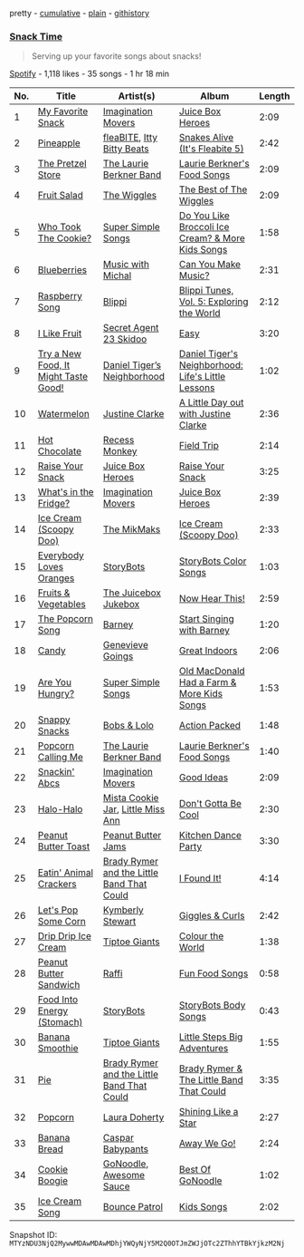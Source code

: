 pretty - [cumulative](/playlists/cumulative/37i9dQZF1DWYieCBJS5DXo.md) - [plain](/playlists/plain/37i9dQZF1DWYieCBJS5DXo) - [githistory](https://github.githistory.xyz/mackorone/spotify-playlist-archive/blob/main/playlists/plain/37i9dQZF1DWYieCBJS5DXo)

### [Snack Time](https://open.spotify.com/playlist/37i9dQZF1DWYieCBJS5DXo)

> Serving up your favorite songs about snacks!

[Spotify](https://open.spotify.com/user/spotify) - 1,118 likes - 35 songs - 1 hr 18 min

| No. | Title | Artist(s) | Album | Length |
|---|---|---|---|---|
| 1 | [My Favorite Snack](https://open.spotify.com/track/27FtRxsXJxxzuxYMC4eJo4) | [Imagination Movers](https://open.spotify.com/artist/3nkUcLzl9v6cIxFI6cvTeD) | [Juice Box Heroes](https://open.spotify.com/album/2AQwQmEdTsVDEzuOeQ4Pna) | 2:09 |
| 2 | [Pineapple](https://open.spotify.com/track/391UWftWHqUopTUSkBm8zS) | [fleaBITE](https://open.spotify.com/artist/6rfo4U1CM0NDIuikxFYDJW), [Itty Bitty Beats](https://open.spotify.com/artist/1mfp4yLNgjAdhr5soYvNqo) | [Snakes Alive \(It's Fleabite 5\)](https://open.spotify.com/album/4sOTyPW3UH85SwPM8jzk2w) | 2:42 |
| 3 | [The Pretzel Store](https://open.spotify.com/track/7iGp6dI0fl4ECsOeIkfg7Q) | [The Laurie Berkner Band](https://open.spotify.com/artist/6T2pk5T8c4Wi61x1v84sUa) | [Laurie Berkner's Food Songs](https://open.spotify.com/album/1wQoxA5ERdJj7VNn25amOO) | 2:09 |
| 4 | [Fruit Salad](https://open.spotify.com/track/7cRLSuOaw8RzS5avx30uOQ) | [The Wiggles](https://open.spotify.com/artist/2JY5qzEozvTdogkDTkkOMf) | [The Best of The Wiggles](https://open.spotify.com/album/1uh7RZLKvq5muRFJ5U0Fzf) | 2:09 |
| 5 | [Who Took The Cookie?](https://open.spotify.com/track/3PpuDg0ZVPviHuljT3R087) | [Super Simple Songs](https://open.spotify.com/artist/7CdGfkCRgPhElnqy3HPJ4a) | [Do You Like Broccoli Ice Cream? & More Kids Songs](https://open.spotify.com/album/1VypRh8WKSwIjDCkHuiQah) | 1:58 |
| 6 | [Blueberries](https://open.spotify.com/track/3kJ1HeCowScG4q35toItTF) | [Music with Michal](https://open.spotify.com/artist/0yWkbyIrjncjW6FdtfgRSc) | [Can You Make Music?](https://open.spotify.com/album/5NZgvrWTdnPLkJDt7FBgBd) | 2:31 |
| 7 | [Raspberry Song](https://open.spotify.com/track/0chjU4hjfdQpTBrhyIsIZc) | [Blippi](https://open.spotify.com/artist/30niqFGUKKUg1horQSgwBn) | [Blippi Tunes, Vol\. 5: Exploring the World](https://open.spotify.com/album/0qqCf7BPth3LnZHHPgJDPb) | 2:12 |
| 8 | [I Like Fruit](https://open.spotify.com/track/1FgVgbqZG3tZ9vNgymPOVe) | [Secret Agent 23 Skidoo](https://open.spotify.com/artist/7zhRp9EH4bF8lJx7wQtj5Q) | [Easy](https://open.spotify.com/album/0z7eg9m6jd8CfepI2WLLC6) | 3:20 |
| 9 | [Try a New Food, It Might Taste Good!](https://open.spotify.com/track/2f6XgxjybNg1sz8haqiBaf) | [Daniel Tiger’s Neighborhood](https://open.spotify.com/artist/0T91UD2v3byVXh8aSP8oHG) | [Daniel Tiger's Neighborhood: Life's Little Lessons](https://open.spotify.com/album/4inXPDlLGoSV1DdxEIc4Vq) | 1:02 |
| 10 | [Watermelon](https://open.spotify.com/track/37tRXGwViDLyJPl1dY3Za5) | [Justine Clarke](https://open.spotify.com/artist/1r6nvWvnqJYcm8kW3cX1zQ) | [A Little Day out with Justine Clarke](https://open.spotify.com/album/3RTfwpWXI9I3pu8MN1Tufb) | 2:36 |
| 11 | [Hot Chocolate](https://open.spotify.com/track/1xwCdxEDyelXOhV8FWEcNa) | [Recess Monkey](https://open.spotify.com/artist/0oXrvAp6NnKeWz1qnKrNLb) | [Field Trip](https://open.spotify.com/album/0iyg2QKAQBeU4UaOQSVI6l) | 2:14 |
| 12 | [Raise Your Snack](https://open.spotify.com/track/472BQV4zdV55S4ZU3d3N1f) | [Juice Box Heroes](https://open.spotify.com/artist/59jD6ZyWCyKIXj7wbUMgZs) | [Raise Your Snack](https://open.spotify.com/album/4lwwIcacPugmBh6g8JOl3v) | 3:25 |
| 13 | [What's in the Fridge?](https://open.spotify.com/track/5v98IgrNgXgIdg8P3BRdKh) | [Imagination Movers](https://open.spotify.com/artist/3nkUcLzl9v6cIxFI6cvTeD) | [Juice Box Heroes](https://open.spotify.com/album/2AQwQmEdTsVDEzuOeQ4Pna) | 2:39 |
| 14 | [Ice Cream \(Scoopy Doo\)](https://open.spotify.com/track/0H1pkHp6A8mfCHsuf6s90j) | [The MikMaks](https://open.spotify.com/artist/1cL6b5xIECGYkaelSuRalF) | [Ice Cream \(Scoopy Doo\)](https://open.spotify.com/album/28BjXfGmMdf2geHjPVezfZ) | 2:33 |
| 15 | [Everybody Loves Oranges](https://open.spotify.com/track/5M1hBSNWSitIcEhcgqSVg1) | [StoryBots](https://open.spotify.com/artist/6N6lLMxDF4as6slJ878Rgg) | [StoryBots Color Songs](https://open.spotify.com/album/15W6dyNox3oZIf82HhkIXG) | 1:03 |
| 16 | [Fruits & Vegetables](https://open.spotify.com/track/0Y9uYg6maHwjRp1IyW1xzp) | [The Juicebox Jukebox](https://open.spotify.com/artist/5E97AmvYFM4aGWCOtJkzYH) | [Now Hear This!](https://open.spotify.com/album/2cYNQhLqOi3bjGUqhfu34q) | 2:59 |
| 17 | [The Popcorn Song](https://open.spotify.com/track/5ZSzzoznk60EPLeBmOqeNE) | [Barney](https://open.spotify.com/artist/4rB5wLJLaXdMrXaYsOYLmK) | [Start Singing with Barney](https://open.spotify.com/album/3AxlaORIaUzvFupsxC06yh) | 1:20 |
| 18 | [Candy](https://open.spotify.com/track/5osG2aM99V1qbeAROkU891) | [Genevieve Goings](https://open.spotify.com/artist/33FChbguJKySyP5Spe5jiN) | [Great Indoors](https://open.spotify.com/album/0UHnvtbbdIIOkcm6eAlzxR) | 2:06 |
| 19 | [Are You Hungry?](https://open.spotify.com/track/3gsvzQe3KjPdsNA5ufI6lc) | [Super Simple Songs](https://open.spotify.com/artist/7CdGfkCRgPhElnqy3HPJ4a) | [Old MacDonald Had a Farm & More Kids Songs](https://open.spotify.com/album/2Sivlm6GK4dr21Ucf1UKV8) | 1:53 |
| 20 | [Snappy Snacks](https://open.spotify.com/track/0Mh5zappoVaOF7vVG0yRq6) | [Bobs & Lolo](https://open.spotify.com/artist/23hMSJlSk68cUMqC9tzJv7) | [Action Packed](https://open.spotify.com/album/4jHqXFTP4MNYDlLDF8hvup) | 1:48 |
| 21 | [Popcorn Calling Me](https://open.spotify.com/track/3C5udcs2yXK7uireCnMSJc) | [The Laurie Berkner Band](https://open.spotify.com/artist/6T2pk5T8c4Wi61x1v84sUa) | [Laurie Berkner's Food Songs](https://open.spotify.com/album/1wQoxA5ERdJj7VNn25amOO) | 1:40 |
| 22 | [Snackin' Abcs](https://open.spotify.com/track/1Jl95zr9ybVGQztCSXQeIG) | [Imagination Movers](https://open.spotify.com/artist/3nkUcLzl9v6cIxFI6cvTeD) | [Good Ideas](https://open.spotify.com/album/1i8TZqSzAGr0IfHRhvkP1b) | 2:09 |
| 23 | [Halo\-Halo](https://open.spotify.com/track/6C7jV3ooKAYhB1DNjun4Ho) | [Mista Cookie Jar](https://open.spotify.com/artist/0HL2EVwbtbmTaUirGt9hWt), [Little Miss Ann](https://open.spotify.com/artist/0G7JrLPvqOjHcv891aUiUb) | [Don't Gotta Be Cool](https://open.spotify.com/album/7Dmkj0ruoRevuG1gKXRpfy) | 2:30 |
| 24 | [Peanut Butter Toast](https://open.spotify.com/track/6NohpfYGyT8JzHNRlFYtjY) | [Peanut Butter Jams](https://open.spotify.com/artist/2kvrXvmS6qLg14n8Z9WZZq) | [Kitchen Dance Party](https://open.spotify.com/album/7Kc3AF4vCj9Dl1tqRmt4U6) | 3:30 |
| 25 | [Eatin' Animal Crackers](https://open.spotify.com/track/0m0R0kTsHn88Ya6iEgNZ4t) | [Brady Rymer and the Little Band That Could](https://open.spotify.com/artist/2q0R0ObitsBJIp1sMtfHz6) | [I Found It!](https://open.spotify.com/album/10h2NbahLm1oQlkFaqt2m1) | 4:14 |
| 26 | [Let's Pop Some Corn](https://open.spotify.com/track/2yMrFLzJaxY3oERXAX7R1o) | [Kymberly Stewart](https://open.spotify.com/artist/6ZyiT23t4CIQS7trCGpV1f) | [Giggles & Curls](https://open.spotify.com/album/6tMvNrQCjIf7dZGyvUmvpM) | 2:42 |
| 27 | [Drip Drip Ice Cream](https://open.spotify.com/track/28Bm2tH8yHFKXwyh5GhKbs) | [Tiptoe Giants](https://open.spotify.com/artist/7MBs915vZuGiDTEl9GKApR) | [Colour the World](https://open.spotify.com/album/56M2NxnFNjYbFC5NTiHPmb) | 1:38 |
| 28 | [Peanut Butter Sandwich](https://open.spotify.com/track/0b2fS5eCN4TxvYsE8ct1Zr) | [Raffi](https://open.spotify.com/artist/7oWSqrgMuIEyH9qp5nu2e5) | [Fun Food Songs](https://open.spotify.com/album/24wfwTCNevTGgV2acA4jhR) | 0:58 |
| 29 | [Food Into Energy \(Stomach\)](https://open.spotify.com/track/5VPa8kfMSW35I5RFsqF12C) | [StoryBots](https://open.spotify.com/artist/6N6lLMxDF4as6slJ878Rgg) | [StoryBots Body Songs](https://open.spotify.com/album/5EwcTpfp4MmtrBdmYEP95p) | 0:43 |
| 30 | [Banana Smoothie](https://open.spotify.com/track/1Al2jgJACkcRYqJ4hgtegt) | [Tiptoe Giants](https://open.spotify.com/artist/7MBs915vZuGiDTEl9GKApR) | [Little Steps Big Adventures](https://open.spotify.com/album/40hZGwdhnrfNcfE6HqWjte) | 1:55 |
| 31 | [Pie](https://open.spotify.com/track/0TZBFGATIhsjkhxKigJuQm) | [Brady Rymer and the Little Band That Could](https://open.spotify.com/artist/2q0R0ObitsBJIp1sMtfHz6) | [Brady Rymer & The Little Band That Could](https://open.spotify.com/album/1RQo08B3Zf07gHIVxyOiQT) | 3:35 |
| 32 | [Popcorn](https://open.spotify.com/track/1I5QE0N3lgDRiu4qZLceU6) | [Laura Doherty](https://open.spotify.com/artist/7bVSBw7ZOfKRyPBzTjEIoG) | [Shining Like a Star](https://open.spotify.com/album/63ha83xWIBGMoCBa1Xnaun) | 2:27 |
| 33 | [Banana Bread](https://open.spotify.com/track/72hJoAEGryRpRzkdl89nWp) | [Caspar Babypants](https://open.spotify.com/artist/4wwj0BGZ6T61LB1jBWdo0n) | [Away We Go!](https://open.spotify.com/album/6gXAuYlj9SA4b0APIF1CGS) | 2:24 |
| 34 | [Cookie Boogie](https://open.spotify.com/track/4Wge8h9SAbSl9h1ru2dDPR) | [GoNoodle](https://open.spotify.com/artist/13QcQR3aMDTgC8jdNqSx4f), [Awesome Sauce](https://open.spotify.com/artist/4rF4SqHjG4ZNy3k6aJjru1) | [Best Of GoNoodle](https://open.spotify.com/album/17qQDHKvpjpMkeZzLgxRrt) | 1:02 |
| 35 | [Ice Cream Song](https://open.spotify.com/track/1lrTu8P1TrX3IzRlc4Zcn0) | [Bounce Patrol](https://open.spotify.com/artist/1S9SPfRo9eyxOcyfUGC2Tm) | [Kids Songs](https://open.spotify.com/album/0iSrS0QaUXaJjR5GXDncC2) | 2:02 |

Snapshot ID: `MTYzNDU3NjQ2MywwMDAwMDAwMDhjYWQyNjY5M2Q0OTJmZWJjOTc2ZThhYTBkYjkzM2Nj`
